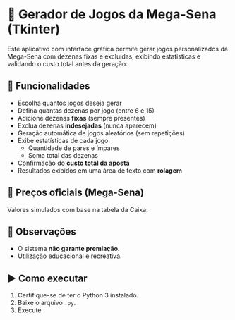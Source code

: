 # 🎰 Gerador de Jogos da Mega-Sena (Tkinter)

Este aplicativo com interface gráfica permite gerar jogos personalizados da Mega-Sena com dezenas fixas e excluídas, exibindo estatísticas e validando o custo total antes da geração.

## 🎯 Funcionalidades

- Escolha quantos jogos deseja gerar
- Defina quantas dezenas por jogo (entre 6 e 15)
- Adicione dezenas **fixas** (sempre presentes)
- Exclua dezenas **indesejadas** (nunca aparecem)
- Geração automática de jogos aleatórios (sem repetições)
- Exibe estatísticas de cada jogo:
  - Quantidade de pares e ímpares
  - Soma total das dezenas
- Confirmação do **custo total da aposta**
- Resultados exibidos em uma área de texto com **rolagem**

## 💸 Preços oficiais (Mega-Sena)

Valores simulados com base na tabela da Caixa:

## 📌 Observações

- O sistema **não garante premiação**.
- Utilização educacional e recreativa.

## ▶️ Como executar

1. Certifique-se de ter o Python 3 instalado.
2. Baixe o arquivo `.py`.
3. Execute
